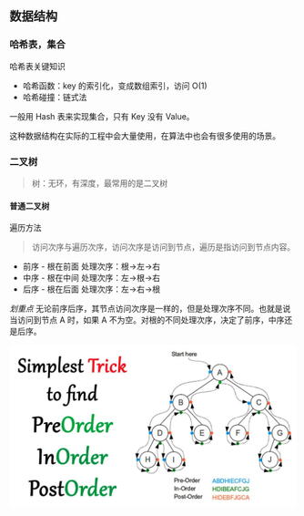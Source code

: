 ## 数据结构

### 哈希表，集合
哈希表关键知识
* 哈希函数：key 的索引化，变成数组索引，访问 O(1)
* 哈希碰撞：链式法

一般用 Hash 表来实现集合，只有 Key 没有 Value。

这种数据结构在实际的工程中会大量使用，在算法中也会有很多使用的场景。

### 二叉树

> 树：无环，有深度，最常用的是二叉树

#### 普通二叉树

遍历方法

> 访问次序与遍历次序，访问次序是访问到节点，遍历是指访问到节点内容。

* 前序 - 根在前面 处理次序：根->左->右
* 中序 - 根在中间 处理次序：左->根->右
* 后序 - 根在后面 处理次序：左->右->根

*划重点* 无论前序后序，其节点访问次序是一样的，但是处理次序不同。也就是说当访问到节点 A 时，如果 A 不为空。对根的不同处理次序，决定了前序，中序还是后序。

![二叉树节点遍历图](./images/trick.png)

